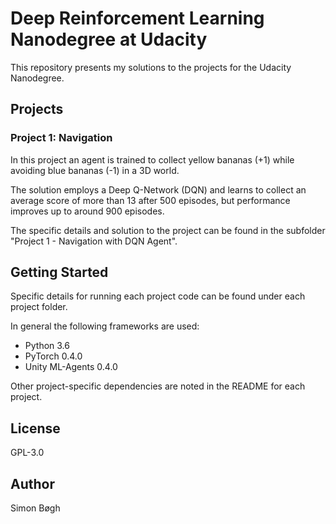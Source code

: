 # Deep Reinforcement Learning Nanodegree at Udacity
This repository presents my solutions to the projects for the Udacity Nanodegree.

## Projects
### Project 1: Navigation
In this project an agent is trained to collect yellow bananas (+1) while avoiding blue bananas (-1) in a 3D world.

The solution employs a Deep Q-Network (DQN) and learns to collect an average score of more than 13 after 500 episodes, but performance improves up to around 900 episodes.

The specific details and solution to the project can be found in the subfolder "Project 1 - Navigation with DQN Agent".

## Getting Started
Specific details for running each project code can be found under each project folder.

In general the following frameworks are used:
* Python 3.6
* PyTorch 0.4.0
* Unity ML-Agents 0.4.0

Other project-specific dependencies are noted in the README for each project.

## License
GPL-3.0

## Author
Simon Bøgh

